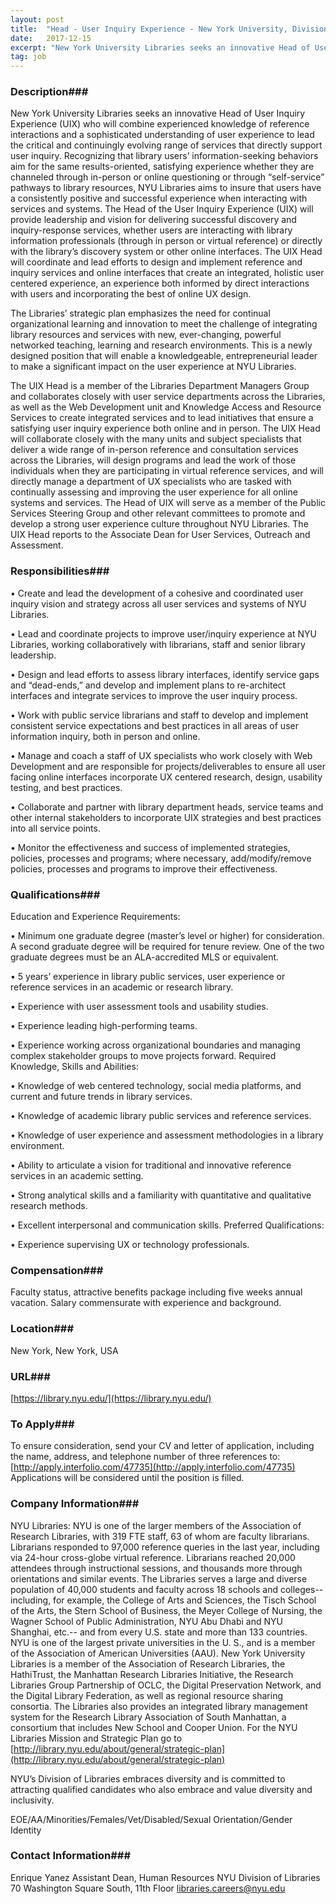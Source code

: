 ```yaml
---
layout: post
title:  "Head - User Inquiry Experience - New York University, Division of Libraries"
date:   2017-12-15
excerpt: "New York University Libraries seeks an innovative Head of User Inquiry Experience (UIX) who will combine experienced knowledge of reference interactions and a sophisticated understanding of user experience to lead the critical and continuingly evolving range of services that directly support user inquiry. Recognizing that library users’ information-seeking behaviors aim..."
tag: job
---
```


### Description###

New York University Libraries seeks an innovative Head of User Inquiry Experience (UIX) who will combine experienced knowledge of reference interactions and a sophisticated understanding of user experience to lead the critical and continuingly evolving range of services that directly support user inquiry.  Recognizing that library users’ information-seeking behaviors aim for the same results-oriented, satisfying experience whether they are channeled through in-person or online questioning or through “self-service” pathways to library resources, NYU Libraries aims to insure that users have a consistently positive and successful experience when interacting with services and systems. The Head of the User Inquiry Experience (UIX) will provide leadership and vision for delivering successful discovery and inquiry-response services, whether users are interacting with library information professionals (through in person or virtual reference) or directly with the library’s discovery system or other online interfaces.  The UIX Head will coordinate and lead efforts to design and implement reference and inquiry services and online interfaces that create an integrated, holistic user centered experience, an experience both informed by direct interactions with users and incorporating the best of online UX design.

The Libraries’ strategic plan emphasizes the need for continual organizational learning and innovation to meet the challenge of integrating library resources and services with new, ever-changing, powerful networked teaching, learning and research environments.  This is a newly designed position that will enable a knowledgeable, entrepreneurial leader to make a significant impact on the user experience at NYU Libraries.

The UIX Head is a member of the Libraries Department Managers Group and collaborates closely with user service departments across the Libraries, as well as the Web Development unit and Knowledge Access and Resource Services to create integrated services and to lead initiatives that ensure a satisfying user inquiry experience both online and in person.  The UIX Head will collaborate closely with the many units and subject specialists that deliver a wide range of in-person reference and consultation services across the Libraries, will design programs and lead the work of those individuals when they are participating in virtual reference services, and will directly manage a department of UX specialists who are tasked with continually assessing and improving the user experience for all online systems and services.  The Head of UIX will serve as a member of the Public Services Steering Group and other relevant committees to promote and develop a strong user experience culture throughout NYU Libraries. The UIX Head reports to the Associate Dean for User Services, Outreach and Assessment.  


### Responsibilities###


•  Create and lead the development of a cohesive and coordinated user inquiry vision and strategy across all user services and systems of NYU Libraries.

•  Lead and coordinate projects to improve user/inquiry experience at NYU Libraries, working collaboratively with librarians, staff and senior library leadership.

•  Design and lead efforts to assess library interfaces, identify service gaps and “dead-ends,” and develop and implement plans to re-architect interfaces and integrate services to improve the user inquiry process.

•  Work with public service librarians and staff to develop and implement consistent service expectations and best practices in all areas of user information inquiry, both in person and online.

•  Manage and coach a staff of UX specialists who work closely with Web Development and are responsible for projects/deliverables to ensure all user facing online interfaces incorporate UX centered research, design, usability testing, and best practices.

•  Collaborate and partner with library department heads, service teams and other internal stakeholders to incorporate UIX strategies and best practices into all service points. 

•  Monitor the effectiveness and success of implemented strategies, policies, processes and programs; where necessary, add/modify/remove policies, processes and programs to improve their effectiveness.


### Qualifications###

Education and Experience Requirements:

•  Minimum one graduate degree (master’s level or higher) for consideration. A second graduate degree will be required for tenure review. One of the two graduate degrees must be an ALA-accredited MLS or equivalent.

•  5 years’ experience in library public services, user experience or reference services in an academic or research library. 

•  Experience with user assessment tools and usability studies.

•  Experience leading high-performing teams.

•  Experience working across organizational boundaries and managing complex stakeholder groups to move projects forward.
Required Knowledge, Skills and Abilities:

•  Knowledge of web centered technology, social media platforms, and current and future trends in library services.

•  Knowledge of academic library public services and reference services.

•  Knowledge of user experience and assessment methodologies in a library environment.

•  Ability to articulate a vision for traditional and innovative reference services in an academic setting.

•  Strong analytical skills and a familiarity with quantitative and qualitative research methods.

•  Excellent interpersonal and communication skills.
Preferred Qualifications:

•  Experience supervising UX or technology professionals.


### Compensation###

Faculty status, attractive benefits package including five weeks annual vacation. Salary commensurate with experience and background.


### Location###

New York, New York, USA


### URL###

[https://library.nyu.edu/](https://library.nyu.edu/)

### To Apply###

To ensure consideration, send your CV and letter of application, including the name, address, and telephone number of three references to: [http://apply.interfolio.com/47735](http://apply.interfolio.com/47735) Applications will be considered until the position is filled.


### Company Information###

NYU Libraries: NYU is one of the larger members of the Association of Research Libraries, with 319 FTE staff, 63 of whom are faculty librarians.  Librarians responded to 97,000 reference queries in the last year, including via 24-hour cross-globe virtual reference.  Librarians reached 20,000 attendees through instructional sessions, and thousands more through orientations and similar events.  The Libraries serves a large and diverse population of 40,000 students and faculty across 18 schools and colleges-- including, for example, the College of Arts and Sciences, the Tisch School of the Arts, the Stern School of Business, the Meyer College of Nursing, the Wagner School of Public Administration, NYU Abu Dhabi and NYU Shanghai, etc.-- and from every U.S. state and more than 133 countries.  NYU is one of the largest private universities in the U. S., and is a member of the Association of American Universities (AAU).  New York University Libraries is a member of the Association of Research Libraries, the HathiTrust, the Manhattan Research Libraries Initiative, the Research Libraries Group Partnership of OCLC, the Digital Preservation Network, and the Digital Library Federation, as well as regional resource sharing consortia. The Libraries also provides an integrated library management system for the Research Library Association of South Manhattan, a consortium that includes New School and Cooper Union. For the NYU Libraries Mission and Strategic Plan go to [http://library.nyu.edu/about/general/strategic-plan](http://library.nyu.edu/about/general/strategic-plan)

NYU’s Division of Libraries embraces diversity and is committed to attracting qualified candidates who also embrace and value diversity and inclusivity.

EOE/AA/Minorities/Females/Vet/Disabled/Sexual Orientation/Gender Identity


### Contact Information###

Enrique Yanez
Assistant Dean, Human Resources
NYU Division of Libraries
70 Washington Square South, 11th Floor
libraries.careers@nyu.edu

